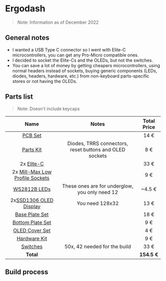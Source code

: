 # Ergodash

> Note: Information as of December 2022

## General notes
* I wanted a USB Type C connector so I went with Elite-C microcontrollers, you can get any Pro-Micro compatible ones.
* I decided to socket the Elite-Cs and the OLEDs, but not the switches.
* You can save a lot of money by getting cheapers microcontrollers, using normal headers instead of sockets, buying generic components (LEDs, diodes, headers, hardware, etc.) from non-keyboard parts-specific stores or not having the OLEDs.

## Parts list
> Note: Doesn't include keycaps

| Name | Notes | Total Price |
|:----:|:-----:|:-----------:|
| [PCB Set](https://keycapsss.com/keyboard-parts/pcbs/53/crkbd-split-keyboard-pcb-corne-helidox?number=KC10022_MX_WH) | | 14 € |
| [Parts Kit](https://keycapsss.com/keyboard-parts/pcbs/53/crkbd-split-keyboard-pcb-corne-helidox?number=KC10022_PARTS) | Diodes, TRRS connectors, reset buttons and OLED sockets | 8 € |
| 2x [Elite-C](https://splitkb.com/products/elite-c-low-profile-rev4-microcontroller) | | 33 € |
| 2x [Mill-Max Low Profile Sockets](https://splitkb.com/products/mill-max-low-profile-sockets?_pos=1&_sid=3bce89d5a&_ss=r) | | 9 € |
| [WS2812B LEDs](https://splitkb.com/products/ws2812b-rgb-led?_pos=2&_sid=136a9a0aa&_ss=r) | These ones are for underglow, you only need 12 | ~4.5 € |
| 2x[SSD1306 OLED Display](https://splitkb.com/collections/keyboard-parts/products/oled-display?variant=31716335648845) | You need 128x32 | 13 € |
| [Base Plate Set](https://splitkb.com/collections/cases-and-plates/products/aurora-corne-low-profile-case?variant=43446808674563) | | 18 € |
| [Bottom Plate Set](https://splitkb.com/collections/cases-and-plates/products/aurora-corne-low-profile-case?variant=43446808838403) | | 9 € |
| [OLED Cover Set](https://splitkb.com/collections/cases-and-plates/products/aurora-corne-low-profile-case?variant=43468300189955) | | 4 € |
| [Hardware Kit](https://splitkb.com/collections/cases-and-plates/products/aurora-corne-low-profile-case?variant=43446809035011) | | 9 € |
| [Switches](https://keygem.com/collections/tactile/products/gazzew-u4t-10pcs) | 50x, 42 needed for the build | 33 € |
| **Total** | |        **154.5 €**     |

## Build process

